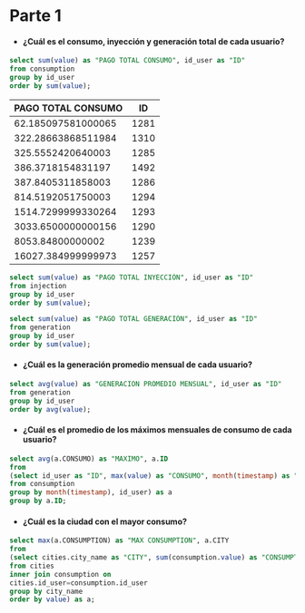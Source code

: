 # Parte 1
- #### ¿Cuál es el consumo, inyección y generación total de cada usuario?
``` sql
select sum(value) as "PAGO TOTAL CONSUMO", id_user as "ID"
from consumption
group by id_user
order by sum(value);
```
|PAGO TOTAL CONSUMO | ID|
|-------------------|---| 
|62.185097581000065	|1281|
|322.28663868511984	|1310|
|325.5552420640003	|1285|
|386.3718154831197	|1492|
|387.8405311858003	|1286|
|814.5192051750003	|1294|
|1514.7299999330264	|1293|
|3033.6500000000156	|1290|
|8053.84800000002	|1239|
|16027.384999999973	|1257|

``` sql
select sum(value) as "PAGO TOTAL INYECCIÓN", id_user as "ID"
from injection
group by id_user
order by sum(value);
```

```sql
select sum(value) as "PAGO TOTAL GENERACIÓN", id_user as "ID"
from generation
group by id_user
order by sum(value);
```

- #### ¿Cuál es la generación promedio mensual de cada usuario?
``` sql
select avg(value) as "GENERACION PROMEDIO MENSUAL", id_user as "ID"
from generation
group by id_user
order by avg(value);
```

- #### ¿Cuál es el promedio de los máximos mensuales de consumo de cada usuario?
``` sql
select avg(a.CONSUMO) as "MAXIMO", a.ID
from
(select id_user as "ID", max(value) as "CONSUMO", month(timestamp) as "MES"
from consumption
group by month(timestamp), id_user) as a
group by a.ID;
```

- #### ¿Cuál es la ciudad con el mayor consumo?
``` sql
select max(a.CONSUMPTION) as "MAX CONSUMPTION", a.CITY
from
(select cities.city_name as "CITY", sum(consumption.value) as "CONSUMPTION"
from cities
inner join consumption on
cities.id_user=consumption.id_user
group by city_name
order by value) as a;
```

